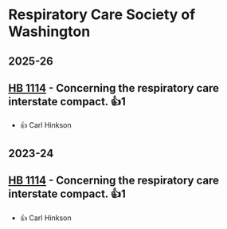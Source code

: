 # Respiratory Care Society of Washington
## 2025-26

## [HB 1114](/bill/2025-26/hb/1114/) - Concerning the respiratory care interstate compact. 👍1  
* 👍 Carl Hinkson

## 2023-24

## [HB 1114](/bill/2023-24/hb/1114/) - Concerning the respiratory care interstate compact. 👍1  
* 👍 Carl Hinkson
